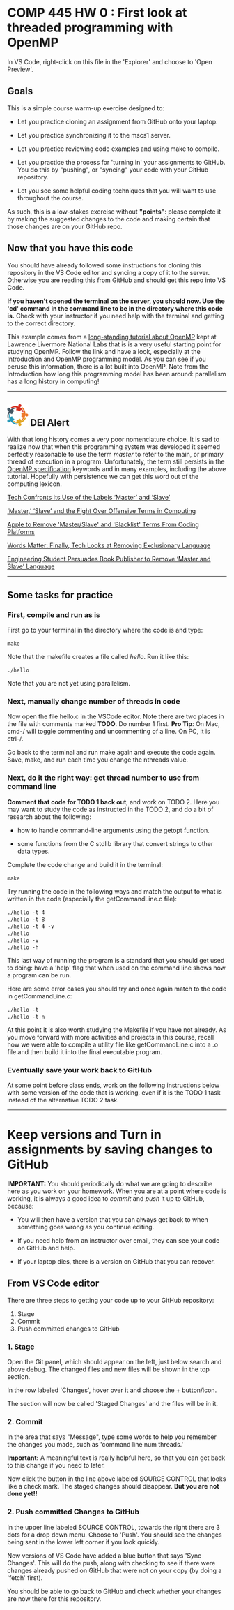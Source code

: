 # COMP 445 HW 0 : First look at threaded programming with OpenMP

In VS Code, right-click on this file in the 'Explorer' and choose to 'Open Preview'.

## Goals

This is a simple course warm-up exercise designed to:

- Let you practice cloning an assignment from GitHub onto your laptop.
- Let you practice synchronizing it to the mscs1 server.
- Let you practice reviewing code examples and using make to compile.

- Let you practice the process for 'turning in' your assignments to GitHub. You do this by "pushing", or "syncing" your code with your GitHub repository.

- Let you see some helpful coding techniques that you will want to use throughout the course.

As such, this is a low-stakes exercise without **"points"**: please complete it by making the suggested changes to the code and making certain that those changes are on your GitHub repo.

## Now that you have this code

You should have already followed some instructions for cloning this repository in the VS Code editor and syncing a copy of it to the server. Otherwise you are reading this from GitHub and should get this repo into VS Code.

**If you haven't opened the terminal on the server, you should now. Use the 'cd' command in the command line to be in the directory where this code is.** Check with your instructor if you need help with the terminal and getting to the correct directory.

This example comes from a [long-standing tutorial about OpenMP](https://hpc-tutorials.llnl.gov/openmp/) kept at Lawrence Livermore National Labs that is is a very useful starting point for studying OpenMP. Follow the link and have a look, especially at the Introduction and OpenMP programming model. As you can see if you peruse this information, there is a lot built into OpenMP. Note from the Introduction how long this programming model has been around: parallelism has a long history in computing!

----

## <img src="img/diversity.png" alt="alt text" title="image Title" height="50"/> DEI Alert

With that long history comes a very poor nomenclature choice. It is sad to realize now that when this programming system was developed it seemed perfectly reasonable to use the term *master* to refer to the main, or primary thread of execution in a program. Unfortunately, the term still persists in the [OpenMP specification](https://www.openmp.org/spec-html/5.0/openmp.html) keywords and in many examples, including the above tutorial. Hopefully with persistence we can get this word out of the computing lexicon.

[Tech Confronts Its Use of the Labels ‘Master’ and ‘Slave’](https://www.wired.com/story/tech-confronts-use-labels-master-slave/)

[‘Master,’ ‘Slave’ and the Fight Over Offensive Terms in Computing](https://www.nytimes.com/2021/04/13/technology/racist-computer-engineering-terms-ietf.html)

[Apple to Remove 'Master/Slave' and 'Blacklist' Terms From Coding Platforms](https://www.pcmag.com/news/apple-to-remove-masterslave-and-blacklist-terms-from-coding-platforms)

[Words Matter: Finally, Tech Looks at Removing Exclusionary Language](https://thenewstack.io/words-matter-finally-tech-looks-at-removing-exclusionary-language/)

[Engineering Student Persuades Book Publisher to Remove ‘Master and Slave’ Language](https://alltogether.swe.org/2020/08/removing-master-and-slave-language/)

--------

## Some tasks for practice

### First, compile and run as is

First go to your terminal in the directory where the code is and type:

    make

Note that the makefile creates a file called *hello*. Run it like this:

    ./hello

Note that you are not yet using parallelism.

### Next, manually change number of threads in code
Now open the file hello.c in the VSCode editor. Note there are two places in the file with comments marked **TODO**. Do number 1 first.  **Pro Tip**: On Mac, cmd-/ will toggle commenting and uncommenting of a line. On PC, it is ctrl-/.

Go back to the terminal and run make again and execute the code again. Save, make, and run each time you change the nthreads value.

### Next, do it the right way: get thread number to use from command line

**Comment that code for TODO 1 back out**, and work on TODO 2. Here you may want to study the code as instructed in the TODO 2, and do a bit of research about the following:

- how to handle command-line arguments using the getopt function.

- some functions from the C stdlib library that convert strings to other data types. 

Complete the code change and build it in the terminal:

    make

Try running the code in the following ways and match the output to what is written in the code (especially the getCommandLine.c file):

    ./hello -t 4
    ./hello -t 8
    ./hello -t 4 -v
    ./hello
    ./hello -v
    ./hello -h

This last way of running the program is a standard that you should get used to doing: have a 'help' flag that when used on the command line shows how a program can be run.

Here are some error cases you should try and once again match to the code in getCommandLine.c:

    ./hello -t
    ./hello -t n

At this point it is also worth studying the Makefile if you have not already. As you move forward with more activities and projects in this course, recall how we were able to compile a utility file like getCommandLine.c into a .o file and then build it into the final executable program.

### Eventually save your work back to GitHub

At some point before class ends, work on the following instructions below with some version of the code that is working, even if it is the TODO 1 task instead of the alternative TODO 2 task.

______________________

# Keep versions and Turn in assignments by saving changes to GitHub

**IMPORTANT:** You should periodically do what we are going to describe here as you work on your homework. When you are at a point where code is working, it is always a good idea to *commit* and *push* it up to GitHub, because:

- You will then have a version that you can always get back to when something goes wrong as you continue editing.

- If you need help from an instructor over email, they can see your code on GitHub and help.

- If your laptop dies, there is a version on GitHub that you can recover.

## From VS Code editor

There are three steps to getting your code up to your GitHub repository:

1. Stage 
2. Commit
3. Push committed changes to GitHub

### 1. Stage

Open the Git panel, which should appear on the left, just below search and above debug. The changed files and new files will be shown in the top section.

In the row labeled 'Changes', hover over it and choose the + button/icon.

The section will now be called 'Staged Changes' and the files will be in it.

### 2. Commit 

In the area that says "Message", type some words to help you remember the changes you made, such as 'command line num threads.'

**Important:** A meaningful text is really helpful here, so that you can get back to this change if you need to later.

Now click the button in the line above labeled SOURCE CONTROL that looks like a check mark. The staged changes should disappear. **But you are not done yet!!**

### 2. Push committed Changes to GitHub

In the upper line labeled SOURCE CONTROL, towards the right there are 3 dots for a drop down menu. Choose to 'Push'. You should see the changes being sent in the lower left corner if you look quickly.

New versions of VS Code have added a blue button that says 'Sync Changes'. This will do the push, along with checking to see if there were changes already pushed on GitHub that were not on your copy (by doing a 'fetch' first).

You should be able to go back to GitHub and check whether your changes are now there for this repository.
